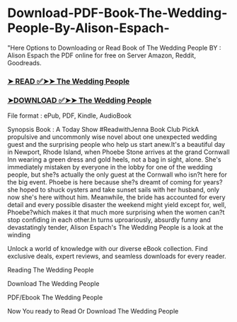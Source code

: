 # Download-PDF-Book-The-Wedding-People-By-Alison-Espach-

"Here Options to Downloading or Read Book of The Wedding People BY : Alison Espach the PDF online for free on Server Amazon, Reddit, Goodreads.

### [➤ READ ✅➤➤ The Wedding People](https://en.ebooksteach.xyz/?book=198902277-the-wedding-people)
### [➤DOWNLOAD ✅➤➤ The Wedding People](https://en.ebooksteach.xyz/?book=198902277-the-wedding-people)

File format : ePub, PDF, Kindle, AudioBook

Synopsis Book : A Today Show #ReadwithJenna Book Club PickA propulsive and uncommonly wise novel about one unexpected wedding guest and the surprising people who help us start anew.It's a beautiful day in Newport, Rhode Island, when Phoebe Stone arrives at the grand Cornwall Inn wearing a green dress and gold heels, not a bag in sight, alone. She's immediately mistaken by everyone in the lobby for one of the wedding people, but she?s actually the only guest at the Cornwall who isn?t here for the big event. Phoebe is here because she?s dreamt of coming for years?she hoped to shuck oysters and take sunset sails with her husband, only now she's here without him. Meanwhile, the bride has accounted for every detail and every possible disaster the weekend might yield except for, well, Phoebe?which makes it that much more surprising when the women can?t stop confiding in each other.In turns uproariously, absurdly funny and devastatingly tender, Alison Espach's The Wedding People is a look at the winding 

Unlock a world of knowledge with our diverse eBook collection. Find exclusive deals, expert reviews, and seamless downloads for every reader.

Reading The Wedding People

Download The Wedding People

PDF/Ebook The Wedding People

Now You ready to Read Or Download The Wedding People
